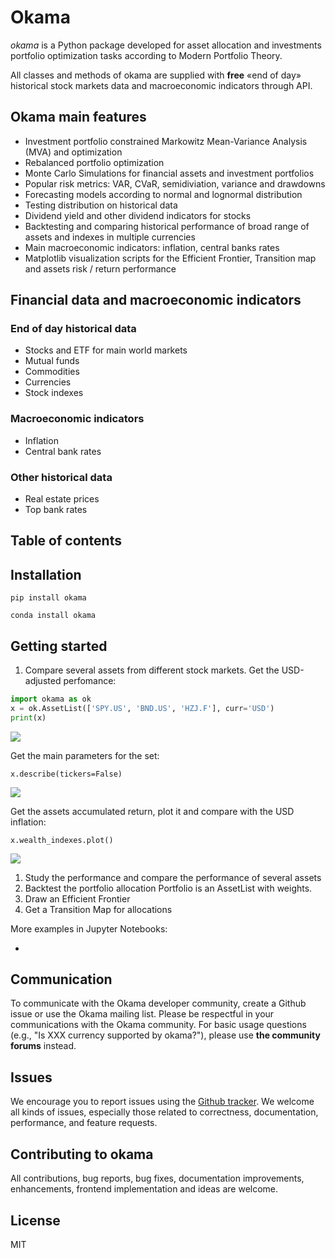 # Okama

_okama_ is a Python package developed for asset allocation and investments portfolio optimization tasks according to Modern Portfolio Theory.

All classes and methods of okama are supplied with **free** «end of day» historical stock markets data and macroeconomic indicators through API.

## Okama main features

- Investment portfolio constrained Markowitz Mean-Variance Analysis (MVA) and optimization
- Rebalanced portfolio optimization
- Monte Carlo Simulations for financial assets and investment portfolios
- Popular risk metrics: VAR, CVaR, semidiviation, variance and drawdowns
- Forecasting models according to normal and lognormal distribution
- Testing distribution on historical data
- Dividend yield and other dividend indicators for stocks
- Backtesting and comparing historical performance of broad range of assets and indexes in multiple currencies
- Main macroeconomic indicators: inflation, central banks rates
- Matplotlib visualization scripts for the Efficient Frontier, Transition map and assets risk / return performance

## Financial data and macroeconomic indicators

### End of day historical data

- Stocks and ETF for main world markets
- Mutual funds
- Commodities
- Currencies
- Stock indexes

### Macroeconomic indicators

- Inflation
- Central bank rates

### Other historical data

- Real estate prices
- Top bank rates

## Table of contents

## Installation

`pip install okama`

`conda install okama`

## Getting started

1. Compare several assets from different stock markets. Get the USD-adjusted perfomance:

```python
import okama as ok
x = ok.AssetList(['SPY.US', 'BND.US', 'HZJ.F'], curr='USD')
print(x)

```
![](../images/image1.jpg?raw=true) 

Get the main parameters for the set:
```
x.describe(tickers=False)
```
![](../images/image2.jpg?raw=true) 

Get the assets accumulated return, plot it and compare with the USD inflation:
```
x.wealth_indexes.plot()
```
![](../images/image3.jpg?raw=true) 

1. Study the performance and compare the performance of several assets
2. Backtest the portfolio allocation
 Portfolio is an AssetList with weights.
3. Draw an Efficient Frontier
4. Get a Transition Map for allocations

More examples in Jupyter Notebooks:

-

## Communication

To communicate with the Okama developer community, create a Github issue or use the Okama mailing list. Please be respectful in your communications with the Okama community.
For basic usage questions (e.g., "Is XXX currency supported by okama?"), please use **the community forums** instead.

## Issues

We encourage you to report issues using the [Github tracker](https://github.com/mbk-dev/okama/issues). We welcome all kinds of issues, especially those related to correctness, documentation, performance, and feature requests.

## Contributing to okama

All contributions, bug reports, bug fixes, documentation improvements, enhancements, frontend implementation and ideas are welcome.

## License

MIT
